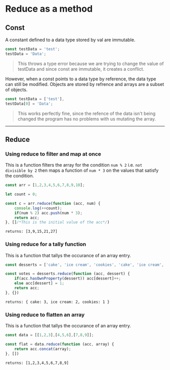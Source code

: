 # Reduce as a method

## Const

A constant defined to a data type stored by val are immutable.

```JavaScript
const testData = 'test';
testData = 'Data';
```

> This throws a type error because we are trying to change the value of testData and since const are immutable, it creates a conflict.

However, when a const points to a data type by reference, the data type can still be modified. Objects are stored by refrence and arrays are a subset of objects.

```JavaScript
const testData = ['test'],
testData[0] = 'Data';
```

> This works perfectly fine, since the refence of the data isn't being changed the program has no problems with us mutating the array.
___

## Reduce

### Using reduce to filter and map at once

This is a function filters the array for the condition `num % 2` i.e. `not divisible by 2` then maps a function of `num * 3` on the values that satisfy the condition.

```JavaScript
const arr = [1,2,3,4,5,6,7,8,9,10];

let count = 0;

const c = arr.reduce(function (acc, num) {
    console.log(++count);
    if(num % 2) acc.push(num * 3);
    return acc;
}, []/*This is the initial value of the acc*/)
```

    returns: [3,9,15,21,27]

### Using reduce for a tally function

This is a function that tallys the occurance of an array entry.

```JavaScript
const desserts = ['cake', 'ice cream', 'cookies', 'cake', 'ice cream', 'cake'];

const votes = desserts.reduce(function (acc, dessert) {
    if(acc.hasOwnProperty(dessert)) acc[dessert]++;
    else acc[dessert] = 1;
    return acc;
}, {})
```

    returns: { cake: 3, ice cream: 2, cookies: 1 }

### Using reduce to flatten an array

This is a function that tallys the occurance of an array entry.

```JavaScript
const data = [[1,2,3],[4,5,6],[7,8,9]];

const flat = data.reduce(function (acc, array) {
    return acc.concat(array);
}, [])
```

    returns: [1,2,3,4,5,6,7,8,9]

